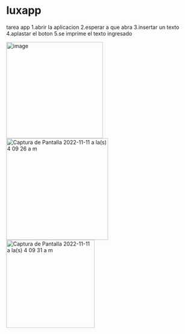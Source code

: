 # luxapp
tarea app
1.abrir la aplicacion
2.esperar a que abra
3.insertar un texto
4.aplastar el boton
5.se imprime el texto ingresado

<img width="256" alt="image" src="https://user-images.githubusercontent.com/115562316/201304034-c35c5106-2b87-4de2-8c6f-7e955d73f132.png">
<img width="270" alt="Captura de Pantalla 2022-11-11 a la(s) 4 09 26 a m" src="https://user-images.githubusercontent.com/115562316/201306266-24a65af0-9039-40b4-b8a9-6562f50ffb18.png">
<img width="234" alt="Captura de Pantalla 2022-11-11 a la(s) 4 09 31 a m" src="https://user-images.githubusercontent.com/115562316/201306320-1277a4ba-2071-4a3b-bfbc-15c3ad23ddd2.png">
